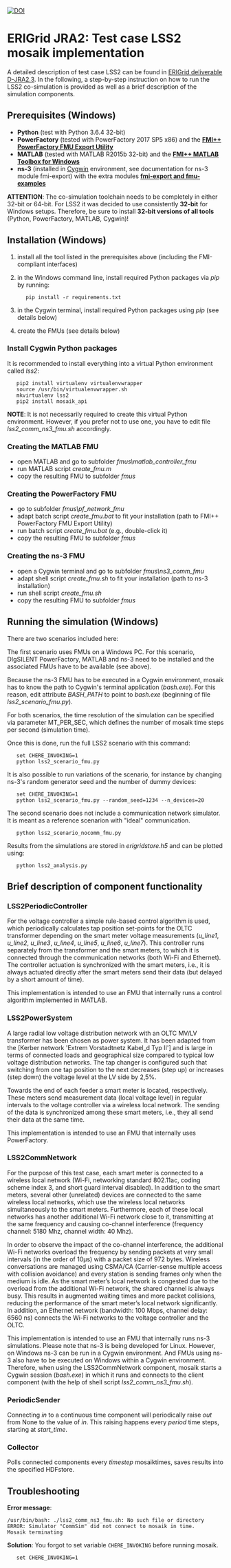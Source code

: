 [![DOI](https://zenodo.org/badge/DOI/10.5281/zenodo.1934908.svg)](https://doi.org/10.5281/zenodo.1934908)

# ERIGrid JRA2: Test case LSS2 mosaik implementation

A detailed description of test case LSS2 can be found in [ERIGrid deliverable D-JRA2.3](https://erigrid.eu/dissemination/).
In the following, a step-by-step instruction on how to run the LSS2 co-simulation is provided as well as a brief description of the simulation components.


## Prerequisites (Windows)

 - **Python** (test with Python 3.6.4 32-bit)
 - **PowerFactory** (tested with PowerFactory 2017 SP5 x86) and the [**FMI++ PowerFactory FMU Export Utility**](https://sourceforge.net/projects/powerfactory-fmu/)
 - **MATLAB** (tested with MATLAB R2015b 32-bit) and the [**FMI++ MATLAB Toolbox for Windows**](https://sourceforge.net/projects/matlab-fmu/)
 - **ns-3** (installed in [Cygwin](https://www.cygwin.com/) environment, see documentation for ns-3 module fmi-export) with the extra modules [**fmi-export and fmu-examples**]()

**ATTENTION**: The co-simulation toolchain needs to be completely in either 32-bit or 64-bit.
For LSS2 it was decided to use consistently **32-bit** for Windows setups.
Therefore, be sure to install **32-bit versions of all tools** (Python, PowerFactory, MATLAB, Cygwin)!


## Installation (Windows)

1. install all the tool listed in the prerequisites above (including the FMI-compliant interfaces)

2. in the Windows command line, install required Python packages via *pip* by running:
```
      pip install -r requirements.txt
```

3. in the Cygwin terminal, install required Python packages using *pip* (see details below)

4. create the FMUs (see details below)


### Install Cygwin Python packages

It is recommended to install everything into a virtual Python environment called *lss2*:
```
   pip2 install virtualenv virtualenvwrapper
   source /usr/bin/virtualenvwrapper.sh
   mkvirtualenv lss2
   pip2 install mosaik_api
```

**NOTE**:
It is not necessarily required to create this virtual Python environment.
However, if you prefer not to use one, you have to edit file *lss2_comm_ns3_fmu.sh* accordingly.


### Creating the MATLAB FMU

- open MATLAB and go to subfolder *fmus\matlab_controller_fmu*
- run MATLAB script *create_fmu.m*
- copy the resulting FMU to subfolder *fmus*


### Creating the PowerFactory FMU

- go to subfolder *fmus\pf_network_fmu*
- adapt batch script *create_fmu.bat* to fit your installation (path to FMI++ PowerFactory FMU Export Utility)
- run batch script *create_fmu.bat* (e.g., double-click it)
- copy the resulting FMU to subfolder *fmus*


### Creating the ns-3 FMU

- open a Cygwin terminal and go to subfolder *fmus\ns3_comm_fmu*
- adapt shell script *create_fmu.sh* to fit your installation (path to ns-3 installation)
- run shell script *create_fmu.sh*
- copy the resulting FMU to subfolder *fmus*


## Running the simulation (Windows)

There are two scenarios included here:

The first scenario uses FMUs on a Windows PC. For this scenario, DIgSILENT PowerFactory, MATLAB and ns-3 need to be installed and the associated FMUs have to be available (see above).

Because the ns-3 FMU has to be executed in a Cygwin environment, mosaik has to know the path to Cygwin's terminal application (*bash.exe*). For this reason, edit attribute *BASH_PATH* to point to *bash.exe* (beginning of file *lss2_scenario_fmu.py*).

For both scenarios, the time resolution of the simulation can be specified via parameter MT_PER_SEC, which defines the number of mosaik time steps per second (simulation time).

Once this is done, run the full LSS2 scenario with this command:
```
   set CHERE_INVOKING=1
   python lss2_scenario_fmu.py
```

It is also possible to run variations of the scenario, for instance by changing ns-3's random generator seed and the number of dummy devices:
```
   set CHERE_INVOKING=1
   python lss2_scenario_fmu.py --random_seed=1234 --n_devices=20
```

The second scenario does not include a communication network simulator. It is meant as a reference scenarion with "ideal" communication.
```
   python lss2_scenario_nocomm_fmu.py
```

Results from the simulations are stored in *erigridstore.h5* and can be plotted using:
```
   python lss2_analysis.py
```


## Brief description of component functionality


### LSS2PeriodicController

For the voltage controller a simple rule-based control algorithm is used, which periodically calculates tap position set-points for the OLTC transformer depending on the smart meter voltage measurements (*u_line1*, *u_line2*, *u_line3*, *u_line4*, *u_line5*, *u_line6*, *u_line7*).
This controller runs separately from the transformer and the smart meters, to which it is connected through the communication networks (both Wi-Fi and Ethernet).
The controller actuation is synchronized with the smart meters, i.e., it is always actuated directly after the smart meters send their data (but delayed by a short amount of time).

This implementation is intended to use an FMU that internally runs a control algorithm implemented in MATLAB.


### LSS2PowerSystem

A large radial low voltage distribution network with an OLTC MV/LV transformer has been chosen as power system.
It has been adapted from the [Kerber network 'Extrem Vorstadtnetz Kabel_d Typ II'] and is large in terms of connected loads and geographical size compared to typical low voltage distribution networks.
The tap changer is configured such that switching from one tap position to the next decreases (step up) or increases (step down) the voltage level at the LV side by 2,5%.

Towards the end of each feeder a smart meter is located, respectively.
These meters send measurement data (local voltage level) in regular intervals to the voltage controller via a wireless local network.
The sending of the data is synchronized among these smart meters, i.e., they all send their data at the same time.

This implementation is intended to use an FMU that internally uses PowerFactory.


### LSS2CommNetwork

For the purpose of this test case, each smart meter is connected to a wireless local network (Wi-Fi, networking standard 802.11ac, coding scheme index 3, and short guard interval disabled).
In addition to the smart meters, several other (unrelated) devices are connected to the same wireless local networks, which use the wireless local networks simultaneously to the smart meters.
Furthermore, each of these local networks has another additional Wi-Fi network close to it, transmitting at the same frequency and causing co-channel interference (frequency channel: 5180 Mhz, channel width: 40 Mhz).

In order to observe the impact of the co-channel interference, the additional Wi-Fi networks overload the frequency by sending packets at very small intervals (in the order of 10μs) with a packet size of 972 bytes.
Wireless conversations are managed using CSMA/CA (Carrier-sense multiple access with collision avoidance) and every station is sending frames only when the medium is idle.
As the smart meter’s local network is congested due to the overload from the additional Wi-Fi network, the shared channel is always busy.
This results in augmented waiting times and more packet collisions, reducing the performance of the smart meter’s local network significantly.
In addition, an Ethernet network (bandwidth: 100 Mbps, channel delay: 6560 ns) connects the Wi-Fi networks to the voltage controller and the OLTC.

This implementation is intended to use an FMU that internally runs ns-3 simulations.
Please note that ns-3 is being developed for Linux.
However, on Windows ns-3 can be run in a Cygwin environment.
And FMUs using ns-3 also have to be executed on Windows within a Cygwin environment.
Therefore, when using the LSS2CommNetwork component, mosaik starts a Cygwin session (*bash.exe*) in which it runs and connects to the client component (with the help of shell script *lss2_comm_ns3_fmu.sh*).


### PeriodicSender

Connecting *in* to a continuous time component will periodically raise *out* from None to the value of *in*.
This raising happens every *period* time steps, starting at *start_time*.


### Collector

Polls connected components every *timestep* mosaiktimes, saves results into the specified HDFstore.


## Troubleshooting

**Error message**:
```
/usr/bin/bash: ./lss2_comm_ns3_fmu.sh: No such file or directory
ERROR: Simulator "CommSim" did not connect to mosaik in time.
Mosaik terminating
```

**Solution**: You forgot to set variable `CHERE_INVOKING` before running mosaik.
```
   set CHERE_INVOKING=1
```
